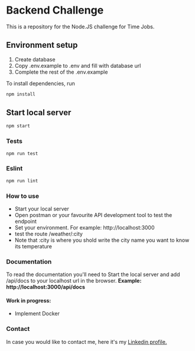 # Backend Challenge

This is a repository for the Node.JS challenge for Time Jobs.
## Environment setup

1) Create database
2) Copy .env.example to .env and fill with database url
3) Complete the rest of the .env.example

To install dependencies, run
``` bash
npm install
```

## Start local server

``` bash
npm start
```
### Tests

``` bash
npm run test
```

### Eslint

``` bash
npm run lint
```

### How to use

- Start your local server
- Open postman or your favourite API development tool to test the endpoint
- Set your environment. For example: http://localhost:3000
- test the route /weather/:city
- Note that :city is where you shold write the city name you want to know its temperature
### Documentation

To read the documentation you'll need to Start the local server and add /api/docs to your localhost url in the browser.
**Example:**
**http://localhost:3000/api/docs**

#### Work in progress:
- Implement Docker

### Contact 

In case you would like to contact me, here it's my [Linkedin profile.](https://www.linkedin.com/in/dario-castromonte-webdeveloper/)
